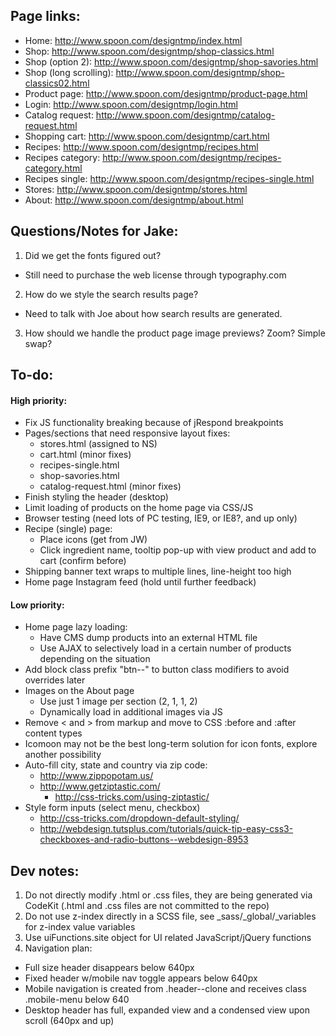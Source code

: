 Page links:
-----------

 - Home: http://www.spoon.com/designtmp/index.html
 - Shop: http://www.spoon.com/designtmp/shop-classics.html
 - Shop (option 2): http://www.spoon.com/designtmp/shop-savories.html
 - Shop (long scrolling): http://www.spoon.com/designtmp/shop-classics02.html
 - Product page: http://www.spoon.com/designtmp/product-page.html
 - Login: http://www.spoon.com/designtmp/login.html
 - Catalog request: http://www.spoon.com/designtmp/catalog-request.html
 - Shopping cart: http://www.spoon.com/designtmp/cart.html
 - Recipes: http://www.spoon.com/designtmp/recipes.html
 - Recipes category: http://www.spoon.com/designtmp/recipes-category.html
 - Recipes single: http://www.spoon.com/designtmp/recipes-single.html
 - Stores: http://www.spoon.com/designtmp/stores.html
 - About: http://www.spoon.com/designtmp/about.html


Questions/Notes for Jake:
-------------------------

1. Did we get the fonts figured out?
 - Still need to purchase the web license through typography.com

2. How do we style the search results page?
 - Need to talk with Joe about how search results are generated.

3. How should we handle the product page image previews? Zoom? Simple swap?


To-do:
------

#### High priority: ####

- Fix JS functionality breaking because of jRespond breakpoints
- Pages/sections that need responsive layout fixes:
	- stores.html (assigned to NS)
	- cart.html (minor fixes)
	- recipes-single.html
	- shop-savories.html
	- catalog-request.html (minor fixes)
- Finish styling the header (desktop)
- Limit loading of products on the home page via CSS/JS
- Browser testing (need lots of PC testing, IE9, or IE8?, and up only)
- Recipe (single) page:
	- Place icons (get from JW)
	- Click ingredient name, tooltip pop-up with view product and add to cart (confirm before)
- Shipping banner text wraps to multiple lines, line-height too high
- Home page Instagram feed (hold until further feedback)


#### Low priority: ####

- Home page lazy loading:
	- Have CMS dump products into an external HTML file
	- Use AJAX to selectively load in a certain number of products depending on the situation
- Add block class prefix "btn--" to button class modifiers to avoid overrides later
- Images on the About page
	- Use just 1 image per section (2, 1, 1, 2)
	- Dynamically load in additional images via JS
- Remove < and > from markup and move to CSS :before and :after content types
- Icomoon may not be the best long-term solution for icon fonts, explore another possibility
- Auto-fill city, state and country via zip code:
 	- http://www.zippopotam.us/
 	- http://www.getziptastic.com/
 		- http://css-tricks.com/using-ziptastic/
- Style form inputs (select menu, checkbox)
 	- http://css-tricks.com/dropdown-default-styling/
 	- http://webdesign.tutsplus.com/tutorials/quick-tip-easy-css3-checkboxes-and-radio-buttons--webdesign-8953


Dev notes:
----------

1. Do not directly modify .html or .css files, they are being generated via CodeKit (.html and .css files are not committed to the repo)
2. Do not use z-index directly in a SCSS file, see _sass/_global/_variables for z-index value variables
3. Use uiFunctions.site object for UI related JavaScript/jQuery functions
4. Navigation plan:
 - Full size header disappears below 640px
 - Fixed header w/mobile nav toggle appears below 640px
 - Mobile navigation is created from .header--clone and receives class .mobile-menu below 640
 - Desktop header has full, expanded view and a condensed view upon scroll (640px and up)
